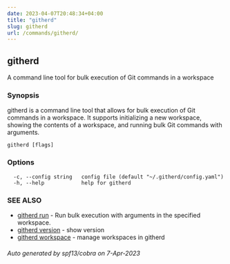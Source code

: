 ```yaml
---
date: 2023-04-07T20:48:34+04:00
title: "githerd"
slug: githerd
url: /commands/githerd/
---
```

## githerd

A command line tool for bulk execution of Git commands in a workspace

### Synopsis

githerd is a command line tool that allows for bulk execution of Git commands in a workspace.
	It supports initializing a new workspace, showing the contents of a workspace, and running bulk Git commands with arguments.

```
githerd [flags]
```

### Options

```
  -c, --config string   config file (default "~/.githerd/config.yaml")
  -h, --help            help for githerd
```

### SEE ALSO

* [githerd run](./githerd_run.md)	 - Run bulk execution with arguments in the specified workspace.
* [githerd version](./githerd_version.md)	 - show version
* [githerd workspace](./githerd_workspace.md)	 - manage workspaces in githerd

###### Auto generated by spf13/cobra on 7-Apr-2023
